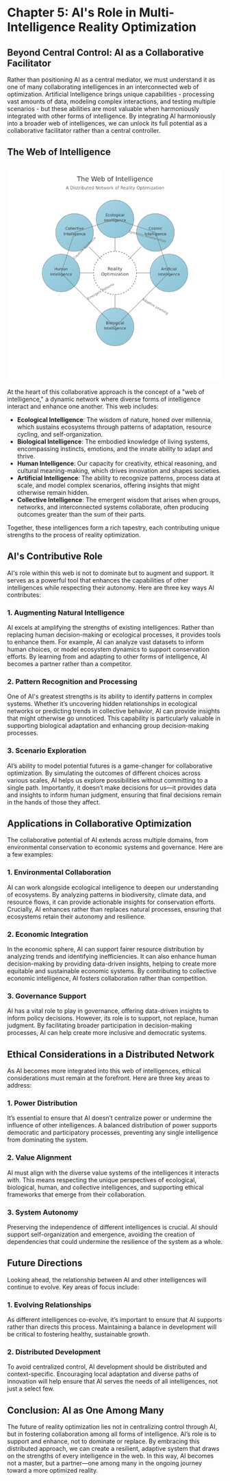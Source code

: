 # **Chapter 5: AI's Role in Multi-Intelligence Reality Optimization**

## **Beyond Central Control: AI as a Collaborative Facilitator**
Rather than positioning AI as a central mediator, we must understand it as one of many collaborating intelligences in an interconnected web of optimization. Artificial Intelligence brings unique capabilities - processing vast amounts of data, modeling complex interactions, and testing multiple scenarios - but these abilities are most valuable when harmoniously integrated with other forms of intelligence. By integrating AI harmoniously into a broader web of intelligences, we can unlock its full potential as a collaborative facilitator rather than a central controller.

## **The Web of Intelligence**
![The Web of Intelligence](5-distributed-intelligence.png)

At the heart of this collaborative approach is the concept of a "web of intelligence," a dynamic network where diverse forms of intelligence interact and enhance one another. This web includes:

- **Ecological Intelligence**: The wisdom of nature, honed over millennia, which sustains ecosystems through patterns of adaptation, resource cycling, and self-organization.  
- **Biological Intelligence**: The embodied knowledge of living systems, encompassing instincts, emotions, and the innate ability to adapt and thrive.  
- **Human Intelligence**: Our capacity for creativity, ethical reasoning, and cultural meaning-making, which drives innovation and shapes societies.  
- **Artificial Intelligence**: The ability to recognize patterns, process data at scale, and model complex scenarios, offering insights that might otherwise remain hidden.  
- **Collective Intelligence**: The emergent wisdom that arises when groups, networks, and interconnected systems collaborate, often producing outcomes greater than the sum of their parts.  

Together, these intelligences form a rich tapestry, each contributing unique strengths to the process of reality optimization.

## **AI's Contributive Role**

AI's role within this web is not to dominate but to augment and support. It serves as a powerful tool that enhances the capabilities of other intelligences while respecting their autonomy. Here are three key ways AI contributes:

### **1. Augmenting Natural Intelligence**  
AI excels at amplifying the strengths of existing intelligences. Rather than replacing human decision-making or ecological processes, it provides tools to enhance them. For example, AI can analyze vast datasets to inform human choices, or model ecosystem dynamics to support conservation efforts. By learning from and adapting to other forms of intelligence, AI becomes a partner rather than a competitor.

### **2. Pattern Recognition and Processing**  
One of AI's greatest strengths is its ability to identify patterns in complex systems. Whether it’s uncovering hidden relationships in ecological networks or predicting trends in collective behavior, AI can provide insights that might otherwise go unnoticed. This capability is particularly valuable in supporting biological adaptation and enhancing group decision-making processes.

### **3. Scenario Exploration**  
AI’s ability to model potential futures is a game-changer for collaborative optimization. By simulating the outcomes of different choices across various scales, AI helps us explore possibilities without committing to a single path. Importantly, it doesn’t make decisions for us—it provides data and insights to inform human judgment, ensuring that final decisions remain in the hands of those they affect.

## **Applications in Collaborative Optimization**

The collaborative potential of AI extends across multiple domains, from environmental conservation to economic systems and governance. Here are a few examples:

### **1. Environmental Collaboration**  
AI can work alongside ecological intelligence to deepen our understanding of ecosystems. By analyzing patterns in biodiversity, climate data, and resource flows, it can provide actionable insights for conservation efforts. Crucially, AI enhances rather than replaces natural processes, ensuring that ecosystems retain their autonomy and resilience.

### **2. Economic Integration**  
In the economic sphere, AI can support fairer resource distribution by analyzing trends and identifying inefficiencies. It can also enhance human decision-making by providing data-driven insights, helping to create more equitable and sustainable economic systems. By contributing to collective economic intelligence, AI fosters collaboration rather than competition.

### **3. Governance Support**  
AI has a vital role to play in governance, offering data-driven insights to inform policy decisions. However, its role is to support, not replace, human judgment. By facilitating broader participation in decision-making processes, AI can help create more inclusive and democratic systems.

## **Ethical Considerations in a Distributed Network**

As AI becomes more integrated into this web of intelligences, ethical considerations must remain at the forefront. Here are three key areas to address:

### **1. Power Distribution**  
It’s essential to ensure that AI doesn’t centralize power or undermine the influence of other intelligences. A balanced distribution of power supports democratic and participatory processes, preventing any single intelligence from dominating the system.

### **2. Value Alignment**  
AI must align with the diverse value systems of the intelligences it interacts with. This means respecting the unique perspectives of ecological, biological, human, and collective intelligences, and supporting ethical frameworks that emerge from their collaboration.

### **3. System Autonomy**  
Preserving the independence of different intelligences is crucial. AI should support self-organization and emergence, avoiding the creation of dependencies that could undermine the resilience of the system as a whole.

## **Future Directions**

Looking ahead, the relationship between AI and other intelligences will continue to evolve. Key areas of focus include:

### **1. Evolving Relationships**  
As different intelligences co-evolve, it’s important to ensure that AI supports rather than directs this process. Maintaining a balance in development will be critical to fostering healthy, sustainable growth.

### **2. Distributed Development**  
To avoid centralized control, AI development should be distributed and context-specific. Encouraging local adaptation and diverse paths of innovation will help ensure that AI serves the needs of all intelligences, not just a select few.

## **Conclusion: AI as One Among Many**
The future of reality optimization lies not in centralizing control through AI, but in fostering collaboration among all forms of intelligence. AI’s role is to support and enhance, not to dominate or replace. By embracing this distributed approach, we can create a resilient, adaptive system that draws on the strengths of every intelligence in the web. In this way, AI becomes not a master, but a partner—one among many in the ongoing journey toward a more optimized reality.

